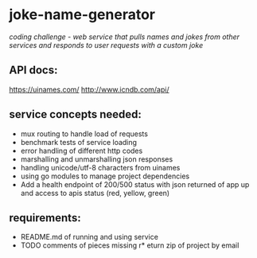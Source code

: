 # joke-name-generator
*coding challenge - web service that pulls names and jokes from other services and responds to user requests with a custom joke*

## API docs:
https://uinames.com/
http://www.icndb.com/api/

## service concepts needed:
* mux routing to handle load of requests
* benchmark tests of service loading
* error handling of different http codes
* marshalling and unmarshalling json responses
* handling unicode/utf-8 characters from uinames
* using go modules to manage project dependencies
* Add a health endpoint of 200/500 status with json returned of app up and access to apis status (red, yellow, green)

## requirements:
* README.md of running and using service
* TODO comments of pieces missing
r* eturn zip of project by email
